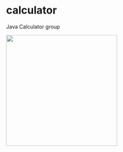 # calculator
Java Calculator group
<p>
<img src="https://drive.google.com/uc?export=view&id=1_vjxYXLBbR0z95N6gyJao_BkTJEAsMge" width="300px" />
</p>
